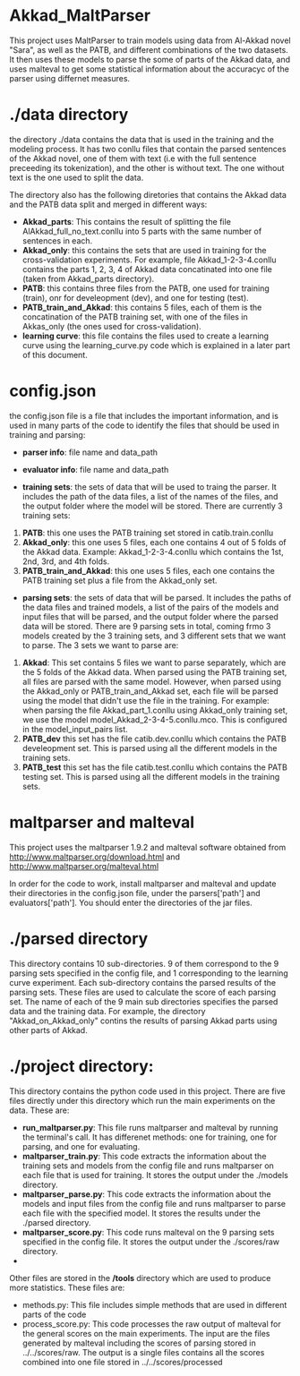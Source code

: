 # Akkad_MaltParser

This project uses MaltParser to train models using data from Al-Akkad novel "Sara", as well as the PATB, and different combinations of the two datasets. It then uses these models to parse the some of parts of the Akkad data, and uses malteval to get some statistical information about the accuracyc of the parser using differnet measures.

# ./data directory
the directory ./data contains the data that is used in the training and the modeling process. It has two conllu files that contain the parsed sentences of the Akkad novel, one of them with text (i.e with the full sentence preceeding its tokenization), and the other is without text. The one without text is the one used to split the data.

The directory also has the following diretories that contains the Akkad data and the PATB data split and merged in different ways:
- **Akkad_parts**: This contains the result of splitting the file AlAkkad_full_no_text.conllu into 5 parts with the same number of sentences in each.
- **Akkad_only**: this contains the sets that are used in training for the cross-validation experiments. For example, file Akkad_1-2-3-4.conllu contains the parts 1, 2, 3, 4 of Akkad data concatinated into one file (taken from Akkad_parts directory).
- **PATB**: this contains three files from the PATB, one used for training (train), onr for develeopment (dev), and one for testing (test).
- **PATB_train_and_Akkad**: this contains 5 files, each of them is the concatination of the PATB training set, with one of the files in Akkas_only (the ones used for cross-validation).
- **learning curve**: this file contains the files used to create a learning curve using the learning_curve.py code which is explained in a later part of this document.

# config.json
the config.json file is a file that includes the important information, and is used in many parts of the code to identify the files that should be used in training and parsing:
- **parser info**: file name and data_path
- **evaluator info**: file name and data_path

- **training sets**: the sets of data that will be used to traing the parser. It includes the path of the data files, a list of the names of the files, and the output folder where the model will be stored.
There are currently 3 training sets:
1. **PATB**: this one uses the PATB training set stored in catib.train.conllu
2. **Akkad_only**: this one uses 5 files, each one contains 4 out of 5 folds of the Akkad data. Example: Akkad_1-2-3-4.conllu which contains the 1st, 2nd, 3rd, and 4th folds.
3. **PATB_train_and_Akkad**: this one uses 5 files, each one contains the PATB training set plus a file from the Akkad_only set.

- **parsing sets**: the sets of data that will be parsed. It includes the paths of the data files and trained models, a list of the pairs of the models and input files that will be parsed, and the output folder where the parsed data will be stored. 
There are 9 parsing sets in total, coming frmo 3 models created by the 3 training sets, and 3 different sets that we want to parse. The 3 sets we want to parse are:
1. **Akkad**: This set contains 5 files we want to parse separately, which are the 5 folds of the Akkad data. When parsed using the PATB training set, all files are parsed with the same model. However, when parsed using the Akkad_only or PATB_train_and_Akkad set, each file will be parsed using the model that didn't use the file in the training. For example: when parsing the file Akkad_part_1.conllu using Akkad_only training set, we use the model model_Akkad_2-3-4-5.conllu.mco. This is configured in the model_input_pairs list.
2. **PATB_dev** this set has the file catib.dev.conllu which contains the PATB develeopment set. This is parsed using all the different models in the training sets.
2. **PATB_test** this set has the file catib.test.conllu which contains the PATB testing set. This is parsed using all the different models in the training sets.

# maltparser and malteval
This project uses the maltparser 1.9.2 and malteval software obtained from http://www.maltparser.org/download.html and http://www.maltparser.org/malteval.html

In order for the code to work, install maltparser and malteval and update their directories in the config.json file, under the parsers['path'] and evaluators['path']. You should enter the directories of the jar files.

# ./parsed directory
This directory contains 10 sub-directories. 9 of them correspond to the 9 parsing sets specified in the config file, and 1 corresponding to the learning curve experiment. Each sub-directory contains the parsed results of the parsing sets. These files are used to calculate the score of each parsing set.
The name of each of the 9 main sub directories specifies the parsed data and the training data. For example, the directory "Akkad_on_Akkad_only" contins the results of parsing Akkad parts using other parts of Akkad.

# ./project directory:
This directory contains the python code used in this project. There are five files directly under this directory which run the main experiments on the data. These are:
- **run_maltparser.py**: This file runs maltparser and malteval by running the terminal's call. It has differenet methods: one for training, one for parsing, and one for evaluating.
- **maltparser_train.py**: This code extracts the information about the training sets and models from the config file and runs maltparser on each file that is used for training. It stores the output under the ./models directory.
- **maltparser_parse.py**: This code extracts the information about the models and input files from the config file and runs maltparser to parse each file with the specified model. It stores the results under the ./parsed directory.
- **maltparser_score.py**: This code runs malteval on the 9 parsing sets specified in the config file. It stores the output under the ./scores/raw directory.
-

Other files are stored in the **/tools** directory which are used to produce more statistics. These files are:
- methods.py: This file includes simple methods that are used in different parts of the code
- process_score.py: This code processes the raw output of malteval for the general scores on the main experiments. The input are the files generated by malteval including the scores of parsing stored in ../../scores/raw. The output is a single files contains all the scores combined into one file stored in ../../scores/processed